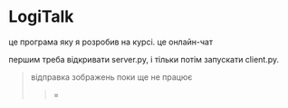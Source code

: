 # LogiTalk

це програма яку я розробив на курсі. це онлайн-чат

першим треба відкривати server.py, і тільки потім запускати client.py.

>відправка зображень поки ще не працює
>>=